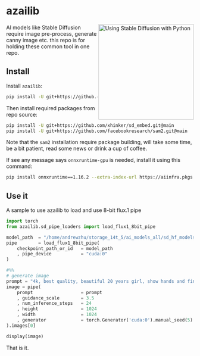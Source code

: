 # azailib
<a href="https://www.amazon.com/Using-Stable-Diffusion-Python-Generation/dp/1835086373" target="_blank"><img src="https://m.media-amazon.com/images/I/81qJBJlgGEL._SL1500_.jpg" alt="Using Stable Diffusion with Python" height="256px" align="right"></a>

AI models like Stable Diffusion require image pre-process, generate canny image etc. this repo is for holding these common tool in one repo. 

## Install 

Install `azailib`:
```sh
pip install -U git+https://github.com/xhinker/azailib.git@main
```

Then install required packages from repo source:
```sh
pip install -U git+https://github.com/xhinker/sd_embed.git@main
pip install -U git+https://github.com/facebookresearch/sam2.git@main
``` 

Note that the `sam2` installation require package building, will take some time, be a bit patient, read some news or drink a cup of coffee. 

If see any message says `onnxruntime-gpu` is needed, install it using this command:

```sh
pip install onnxruntime==1.16.2 --extra-index-url https://aiinfra.pkgs.visualstudio.com/PublicPackages/_packaging/onnxruntime-cuda-11/pypi/simple/
```

## Use it

A sample to use azailib to load and use 8-bit flux.1 pipe
```py
import torch
from azailib.sd_pipe_loaders import load_flux1_8bit_pipe

model_path  = "/home/andrewzhu/storage_14t_5/ai_models_all/sd_hf_models/black-forest-labs/FLUX.1-dev_main"
pipe        = load_flux1_8bit_pipe(
    checkpoint_path_or_id   = model_path
    , pipe_device           = "cuda:0"
)

#%%
# generate image
prompt = "4k, best quality, beautiful 20 years girl, show hands and fingers"
image = pipe(
    prompt                  = prompt
    , guidance_scale        = 3.5 
    , num_inference_steps   = 24
    , height                = 1024
    , width                 = 1024
    , generator             = torch.Generator('cuda:0').manual_seed(5)
).images[0]

display(image)
```

That is it.